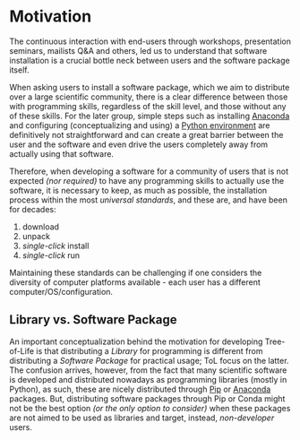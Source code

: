 # Motivation

The continuous interaction with end-users through workshops, presentation seminars, mailists Q&A and others, led us to understand that software installation is a crucial bottle neck between users and the software package itself. 

When asking users to install a software package, which we aim to distribute over a large scientific community, there is a clear difference between those with programming skills, regardless of the skill level, and those without any of these skills. For the later group, simple steps such as installing [Anaconda](https://www.anaconda.com/) and configuring (conceptualizing and using) a [Python environment](https://conda.io/docs/user-guide/tasks/manage-environments.html) are definitively not straightforward and can create a great barrier between the user and the software and even drive the users completely away from actually using that software.

Therefore, when developing a software for a community of users that is not expected *(nor required)* to have any programming skills to actually use the software, it is necessary to keep, as much as possible, the installation process within the most *universal standards*, and these are, and have been for decades:

1. download
1. unpack
1. _single-click_ install
1. _single-click_ run

Maintaining these standards can be challenging if one considers the diversity of computer platforms available - each user has a different computer/OS/configuration.

## Library vs. Software Package

An important conceptualization behind the motivation for developing Tree-of-Life is that distributing a _Library_ for programming is different from distributing a _Software Package_ for practical usage; ToL focus on the latter. The confusion arrives, however, from the fact that many scientific software is developed and distributed nowadays as programming libraries (mostly in Python), as such, these are nicely distributed through [Pip](https://pypi.org/project/pip/) or [Anaconda](https://www.anaconda.com/distribution/) packages. But, distributing software packages through Pip or Conda might not be the best option *(or the only option to consider)* when these packages are not aimed to be used as libraries and target, instead, *non-developer* users.
